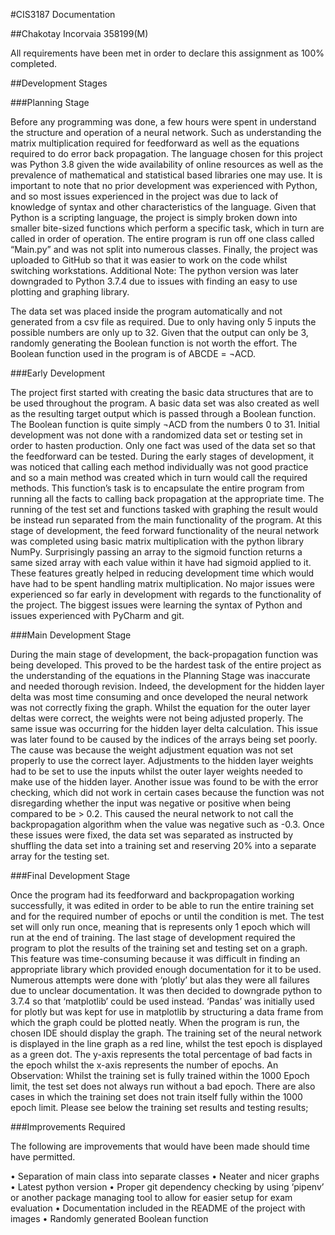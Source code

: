 #CIS3187 Documentation

##Chakotay Incorvaia 358199(M)


All requirements have been met in order to declare this assignment as 100% completed.

##Development Stages

###Planning Stage

Before any programming was done, a few hours were spent in understand the structure and operation of a neural network. Such as understanding the matrix multiplication required for feedforward as well as the equations required to do error back propagation.
The language chosen for this project was Python 3.8 given the wide availability of online resources as well as the prevalence of mathematical and statistical based libraries one may use.
It is important to note that no prior development was experienced with Python, and so most issues experienced in the project was due to lack of knowledge of syntax and other characteristics of the language.
Given that Python is a scripting language, the project is simply broken down into smaller bite-sized functions which perform a specific task, which in turn are called in order of operation. The entire program is run off one class called “Main.py” and was not split into numerous classes.
Finally, the project was uploaded to GitHub so that it was easier to work on the code whilst switching workstations.
Additional Note: The python version was later downgraded to Python 3.7.4 due to issues with finding an easy to use plotting and graphing library. 


The data set was placed inside the program automatically and not generated from a csv file as required. Due to only having only 5 inputs the possible numbers are only up to 32. Given that the output can only be 3, randomly generating the Boolean function is not worth the effort.
The Boolean function used in the program is of ABCDE = ¬ACD.

###Early Development

The project first started with creating the basic data structures that are to be used throughout the program. A basic data set was also created as well as the resulting target output which is passed through a Boolean function. The Boolean function is quite simply ¬ACD from the numbers 0 to 31.
Initial development was not done with a randomized data set or testing set in order to hasten production. Only one fact was used of the data set so that the feedforward can be tested.
During the early stages of development, it was noticed that calling each method individually was not good practice and so a main method was created which in turn would call the required methods. This function’s task is to encapsulate the entire program from running all the facts to calling back propagation at the appropriate time. The running of the test set and functions tasked with graphing the result would be instead run separated from the main functionality of the program.
At this stage of development, the feed forward functionality of the neural network was completed using basic matrix multiplication with the python library NumPy. Surprisingly passing an array to the sigmoid function returns a same sized array with each value within it have had sigmoid applied to it. These features greatly helped in reducing development time which would have had to be spent handling matrix multiplication.
No major issues were experienced so far early in development with regards to the functionality of the project. The biggest issues were learning the syntax of Python and issues experienced with PyCharm and git. 


###Main Development Stage

During the main stage of development, the back-propagation function was being developed. This proved to be the hardest task of the entire project as the understanding of the equations in the Planning Stage was inaccurate and needed thorough revision.
Indeed, the development for the hidden layer delta was most time consuming and once developed the neural network was not correctly fixing the graph. 
Whilst the equation for the outer layer deltas were correct, the weights were not being adjusted properly. The same issue was occurring for the hidden layer delta calculation. This issue was later found to be caused by the indices of the arrays being set poorly. The cause was because the weight adjustment equation was not set properly to use the correct layer. Adjustments to the hidden layer weights had to be set to use the inputs whilst the outer layer weights needed to make use of the hidden layer.
Another issue was found to be with the error checking, which did not work in certain cases because the function was not disregarding whether the input was negative or positive when being compared to be > 0.2. This caused the neural network to not call the backpropagation algorithm when the value was negative such as -0.3.
Once these issues were fixed, the data set was separated as instructed by shuffling the data set into a training set and reserving 20% into a separate array for the testing set.

###Final Development Stage

Once the program had its feedforward and backpropagation working successfully, it was edited in order to be able to run the entire training set and for the required number of epochs or until the condition is met.
The test set will only run once, meaning that is represents only 1 epoch which will run at the end of training.
The last stage of development required the program to plot the results of the training set and testing set on a graph. This feature was time-consuming because it was difficult in finding an appropriate library which provided enough documentation for it to be used. Numerous attempts were done with ‘plotly’ but alas they were all failures due to unclear documentation. It was then decided to downgrade python to 3.7.4 so that ‘matplotlib’ could be used instead. ‘Pandas’ was initially used for plotly but was kept for use in matplotlib by structuring a data frame from which the graph could be plotted neatly.
When the program is run, the chosen IDE should display the graph. The training set of the neural network is displayed in the line graph as a red line, whilst the test epoch is displayed as a green dot.
The y-axis represents the total percentage of bad facts in the epoch whilst the x-axis represents the number of epochs. An Observation: Whilst the training set is fully trained within the 1000 Epoch limit, the test set does not always run without a bad epoch. There are also cases in which the training set does not train itself fully within the 1000 epoch limit.
Please see below the training set results and testing results;
 
 
###Improvements Required

The following are improvements that would have been made should time have permitted.

•	Separation of main class into separate classes
•	Neater and nicer graphs
•	Latest python version
•	Proper git dependency checking by using ‘pipenv’ or another package managing tool to allow for easier setup for exam evaluation
•	Documentation included in the README of the project with images
•	Randomly generated Boolean function







